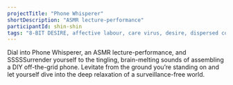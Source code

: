 ```yaml
---
projectTitle: "Phone Whisperer"
shortDescription: "ASMR lecture-performance"
participantId: shin-shin
tags: "8-BIT DESIRE, affective labour, care virus, desire, dispersed collectivity, extensions, intimate interfaces, joy acceleration, repetition"
---
```

Dial into Phone Whisperer, an ASMR lecture-performance, and SSSSSurrender yourself to the tingling, brain-melting sounds of assembling a DIY off-the-grid phone. Levitate from the ground you’re standing on and let yourself dive into the deep relaxation of a surveillance-free world.
